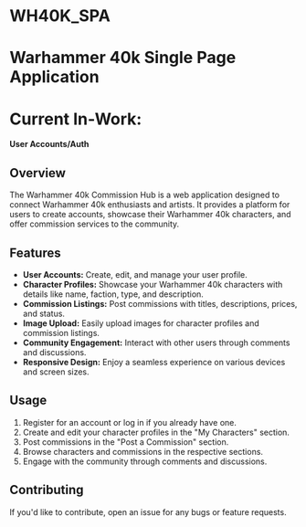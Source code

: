 # WH40K_SPA

# Warhammer 40k Single Page Application

# Current In-Work:

**User Accounts/Auth**

## Overview

The Warhammer 40k Commission Hub is a web application designed to connect Warhammer 40k enthusiasts and artists. It provides a platform for users to create accounts, showcase their Warhammer 40k characters, and offer commission services to the community.

## Features

- **User Accounts:** Create, edit, and manage your user profile.
- **Character Profiles:** Showcase your Warhammer 40k characters with details like name, faction, type, and description.
- **Commission Listings:** Post commissions with titles, descriptions, prices, and status.
- **Image Upload:** Easily upload images for character profiles and commission listings.
- **Community Engagement:** Interact with other users through comments and discussions.
- **Responsive Design:** Enjoy a seamless experience on various devices and screen sizes.


## Usage

1. Register for an account or log in if you already have one.
2. Create and edit your character profiles in the "My Characters" section.
3. Post commissions in the "Post a Commission" section.
4. Browse characters and commissions in the respective sections.
5. Engage with the community through comments and discussions.

## Contributing

If you'd like to contribute, open an issue for any bugs or feature requests.

  
